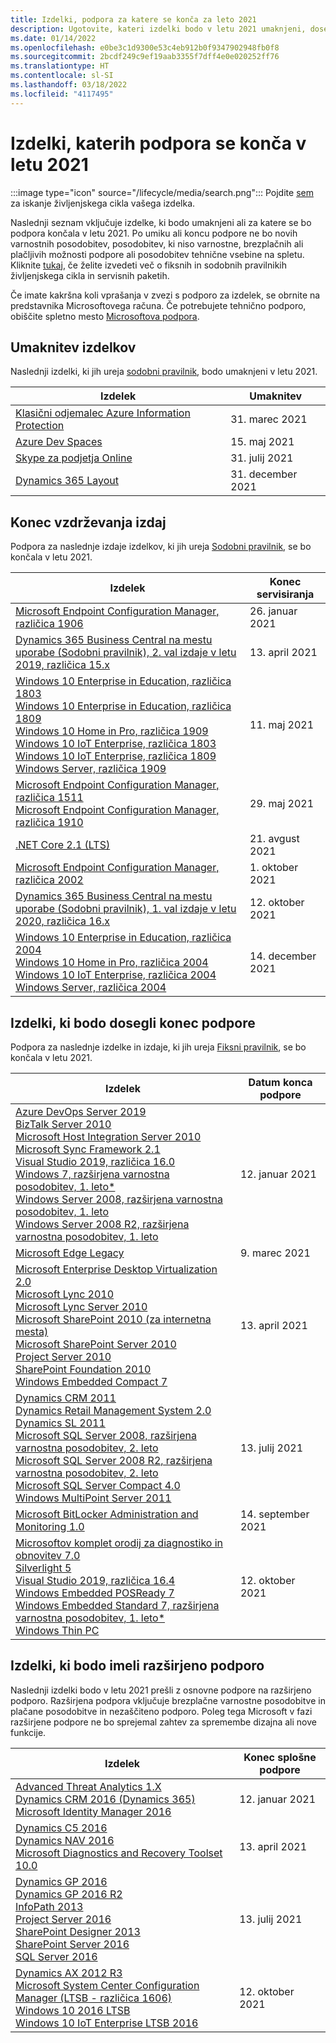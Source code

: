 ```yaml
---
title: Izdelki, podpora za katere se konča za leto 2021
description: Ugotovite, kateri izdelki bodo v letu 2021 umaknjeni, dosegli konec podpore ali prešli z osnovne podpore na razširjeno podporo.
ms.date: 01/14/2022
ms.openlocfilehash: e0be3c1d9300e53c4eb912b0f9347902948fb0f8
ms.sourcegitcommit: 2bcdf249c9ef19aab3355f7dff4e0e020252ff76
ms.translationtype: HT
ms.contentlocale: sl-SI
ms.lasthandoff: 03/18/2022
ms.locfileid: "4117495"
---
```

# <a name="products-ending-support-in-2021"></a>Izdelki, katerih podpora se konča v letu 2021

:::image type="icon" source="/lifecycle/media/search.png":::
Pojdite [sem](/lifecycle/products/) za iskanje življenjskega cikla vašega izdelka.

Naslednji seznam vključuje izdelke, ki bodo umaknjeni ali za katere se bo podpora končala v letu 2021. Po umiku ali koncu podpore ne bo novih varnostnih posodobitev, posodobitev, ki niso varnostne, brezplačnih ali plačljivih možnosti podpore ali posodobitev tehnične vsebine na spletu. Kliknite [tukaj](/lifecycle/overview/product-end-of-support-overview), če želite izvedeti več o fiksnih in sodobnih pravilnikih življenjskega cikla in servisnih paketih.

Če imate kakršna koli vprašanja v zvezi s podporo za izdelek, se obrnite na predstavnika Microsoftovega računa. Če potrebujete tehnično podporo, obiščite spletno mesto [Microsoftova podpora](https://support.microsoft.com/contactus/?ws=support).

## <a name="product-retirements"></a>Umaknitev izdelkov

Naslednji izdelki, ki jih ureja [sodobni pravilnik](/lifecycle/policies/modern), bodo umaknjeni v letu 2021.

| Izdelek | Umaknitev |
| --- | --- |
| [Klasični odjemalec Azure Information Protection](/lifecycle/products/azure-information-protection-classic-client?branch=live)<br> | 31. marec 2021 |
| [Azure Dev Spaces](/lifecycle/products/azure-dev-spaces?branch=live)<br> | 15. maj 2021 |
| [Skype za podjetja Online](/lifecycle/products/skype-for-business-online?branch=live)<br> | 31. julij 2021 |
| [Dynamics 365 Layout](/lifecycle/products/dynamics-365-layout?branch=live)<br> | 31. december 2021 |


## <a name="release-end-of-servicing"></a>Konec vzdrževanja izdaj

Podpora za naslednje izdaje izdelkov, ki jih ureja [Sodobni pravilnik](/lifecycle/policies/modern), se bo končala v letu 2021.

| Izdelek | Konec servisiranja |
| --- | --- |
| [Microsoft Endpoint Configuration Manager, različica 1906](/lifecycle/products/microsoft-endpoint-configuration-manager?branch=live)<br> | 26. januar 2021 |
| [Dynamics 365 Business Central na mestu uporabe (Sodobni pravilnik), 2. val izdaje v letu 2019, različica 15.x](/lifecycle/products/dynamics-365-business-central-onpremises-modern-policy?branch=live)<br> | 13. april 2021 |
| [Windows 10 Enterprise in Education, različica 1803](/lifecycle/products/windows-10-enterprise-and-education?branch=live)<br>[Windows 10 Enterprise in Education, različica 1809](/lifecycle/products/windows-10-enterprise-and-education?branch=live)<br>[Windows 10 Home in Pro, različica 1909](/lifecycle/products/windows-10-home-and-pro?branch=live)<br>[Windows 10 IoT Enterprise, različica 1803](/lifecycle/products/windows-10-iot-enterprise?branch=live)<br>[Windows 10 IoT Enterprise, različica 1809](/lifecycle/products/windows-10-iot-enterprise?branch=live)<br>[Windows Server, različica 1909](/lifecycle/products/windows-server?branch=live)<br> | 11. maj 2021 |
| [Microsoft Endpoint Configuration Manager, različica 1511](/lifecycle/products/microsoft-endpoint-configuration-manager?branch=live)<br>[Microsoft Endpoint Configuration Manager, različica 1910](/lifecycle/products/microsoft-endpoint-configuration-manager?branch=live)<br> | 29. maj 2021 |
| [.NET Core 2.1 (LTS)](/lifecycle/products/microsoft-net-and-net-core?branch=live)<br> | 21. avgust 2021 |
| [Microsoft Endpoint Configuration Manager, različica 2002](/lifecycle/products/microsoft-endpoint-configuration-manager?branch=live)<br> | 1. oktober 2021 |
| [Dynamics 365 Business Central na mestu uporabe (Sodobni pravilnik), 1. val izdaje v letu 2020, različica 16.x](/lifecycle/products/dynamics-365-business-central-onpremises-modern-policy?branch=live)<br> | 12. oktober 2021 |
| [Windows 10 Enterprise in Education, različica 2004](/lifecycle/products/windows-10-enterprise-and-education?branch=live)<br>[Windows 10 Home in Pro, različica 2004](/lifecycle/products/windows-10-home-and-pro?branch=live)<br>[Windows 10 IoT Enterprise, različica 2004](/lifecycle/products/windows-10-iot-enterprise?branch=live)<br>[Windows Server, različica 2004](/lifecycle/products/windows-server?branch=live)<br> | 14. december 2021 |


## <a name="products-reaching-end-of-support"></a>Izdelki, ki bodo dosegli konec podpore

Podpora za naslednje izdelke in izdaje, ki jih ureja [Fiksni pravilnik](/lifecycle/policies/fixed), se bo končala v letu 2021.

| Izdelek | Datum konca podpore |
| --- | --- |
| [Azure DevOps Server 2019](/lifecycle/products/azure-devops-server-2019?branch=live)<br>[BizTalk Server 2010](/lifecycle/products/biztalk-server-2010?branch=live)<br>[Microsoft Host Integration Server 2010](/lifecycle/products/microsoft-host-integration-server-2010?branch=live)<br>[Microsoft Sync Framework 2.1](/lifecycle/products/microsoft-sync-framework-21?branch=live)<br>[Visual Studio 2019, različica 16.0](/lifecycle/products/visual-studio-2019?branch=live)<br>[Windows 7, razširjena varnostna posodobitev, 1. leto*](/lifecycle/products/windows-7?branch=live)<br>[Windows Server 2008, razširjena varnostna posodobitev, 1. leto](/lifecycle/products/windows-server-2008?branch=live)<br>[Windows Server 2008 R2, razširjena varnostna posodobitev, 1. leto](/lifecycle/products/windows-server-2008-r2?branch=live)<br> | 12. januar 2021 |
| [Microsoft Edge Legacy](/lifecycle/products/microsoft-edge-legacy?branch=live)<br> | 9. marec 2021 |
| [Microsoft Enterprise Desktop Virtualization 2.0](/lifecycle/products/microsoft-enterprise-desktop-virtualization-20?branch=live)<br>[Microsoft Lync 2010](/lifecycle/products/microsoft-lync-2010?branch=live)<br>[Microsoft Lync Server 2010](/lifecycle/products/microsoft-lync-server-2010?branch=live)<br>[Microsoft SharePoint 2010 (za internetna mesta)](/lifecycle/products/microsoft-sharepoint-2010?branch=live)<br>[Microsoft SharePoint Server 2010](/lifecycle/products/microsoft-sharepoint-server-2010?branch=live)<br>[Project Server 2010](/lifecycle/products/project-server-2010?branch=live)<br>[SharePoint Foundation 2010](/lifecycle/products/sharepoint-foundation-2010?branch=live)<br>[Windows Embedded Compact 7](/lifecycle/products/windows-embedded-compact-7?branch=live)<br> | 13. april 2021 |
| [Dynamics CRM 2011](/lifecycle/products/dynamics-crm-2011?branch=live)<br>[Dynamics Retail Management System 2.0](/lifecycle/products/dynamics-retail-management-system-20?branch=live)<br>[Dynamics SL 2011](/lifecycle/products/dynamics-sl-2011?branch=live)<br>[Microsoft SQL Server 2008, razširjena varnostna posodobitev, 2. leto](/lifecycle/products/microsoft-sql-server-2008?branch=live)<br>[Microsoft SQL Server 2008 R2, razširjena varnostna posodobitev, 2. leto](/lifecycle/products/microsoft-sql-server-2008-r2?branch=live)<br>[Microsoft SQL Server Compact 4.0](/lifecycle/products/microsoft-sql-server-compact-40?branch=live)<br>[Windows MultiPoint Server 2011](/lifecycle/products/windows-multipoint-server-2011?branch=live)<br> | 13. julij 2021 |
| [Microsoft BitLocker Administration and Monitoring 1.0](/lifecycle/products/microsoft-bitlocker-administration-and-monitoring-10?branch=live)<br> | 14. september 2021 |
| [Microsoftov komplet orodij za diagnostiko in obnovitev 7.0](/lifecycle/products/microsoft-diagnostics-and-recovery-toolset-70?branch=live)<br>[Silverlight 5](/lifecycle/products/silverlight-5?branch=live)<br>[Visual Studio 2019, različica 16.4](/lifecycle/products/visual-studio-2019?branch=live)<br>[Windows Embedded POSReady 7](/lifecycle/products/windows-embedded-posready-7?branch=live)<br>[Windows Embedded Standard 7, razširjena varnostna posodobitev, 1. leto*](/lifecycle/products/windows-embedded-standard-7?branch=live)<br>[Windows Thin PC](/lifecycle/products/windows-thin-pc?branch=live)<br> | 12. oktober 2021 |


## <a name="products-moving-to-extended-support"></a>Izdelki, ki bodo imeli razširjeno podporo

Naslednji izdelki bodo v letu 2021 prešli z osnovne podpore na razširjeno podporo. Razširjena podpora vključuje brezplačne varnostne posodobitve in plačane posodobitve in nezaščiteno podporo. Poleg tega Microsoft v fazi razširjene podpore ne bo sprejemal zahtev za spremembe dizajna ali nove funkcije.

| Izdelek | Konec splošne podpore |
| --- | --- |
| [Advanced Threat Analytics 1.X](/lifecycle/products/advanced-threat-analytics-1x?branch=live)<br>[Dynamics CRM 2016 (Dynamics 365)](/lifecycle/products/dynamics-crm-2016-dynamics-365?branch=live)<br>[Microsoft Identity Manager 2016](/lifecycle/products/microsoft-identity-manager-2016?branch=live)<br> | 12. januar 2021 |
| [Dynamics C5 2016](/lifecycle/products/dynamics-c5-2016?branch=live)<br>[Dynamics NAV 2016](/lifecycle/products/dynamics-nav-2016?branch=live)<br>[Microsoft Diagnostics and Recovery Toolset 10.0](/lifecycle/products/microsoft-diagnostics-and-recovery-toolset-100?branch=live)<br> | 13. april 2021 |
| [Dynamics GP 2016](/lifecycle/products/dynamics-gp-2016?branch=live)<br>[Dynamics GP 2016 R2](/lifecycle/products/dynamics-gp-2016-r2?branch=live)<br>[InfoPath 2013](/lifecycle/products/infopath-2013?branch=live)<br>[Project Server 2016](/lifecycle/products/project-server-2016?branch=live)<br>[SharePoint Designer 2013](/lifecycle/products/sharepoint-designer-2013?branch=live)<br>[SharePoint Server 2016](/lifecycle/products/sharepoint-server-2016?branch=live)<br>[SQL Server 2016](/lifecycle/products/sql-server-2016?branch=live)<br> | 13. julij 2021 |
| [Dynamics AX 2012 R3](/lifecycle/products/dynamics-ax-2012-r3?branch=live)<br>[Microsoft System Center Configuration Manager (LTSB - različica 1606)](/lifecycle/products/microsoft-system-center-configuration-manager-ltsb-version-1606?branch=live)<br>[Windows 10 2016 LTSB](/lifecycle/products/windows-10-2016-ltsb?branch=live)<br>[Windows 10 IoT Enterprise LTSB 2016](/lifecycle/products/windows-10-iot-enterprise-ltsb-2016?branch=live)<br> | 12. oktober 2021 |
